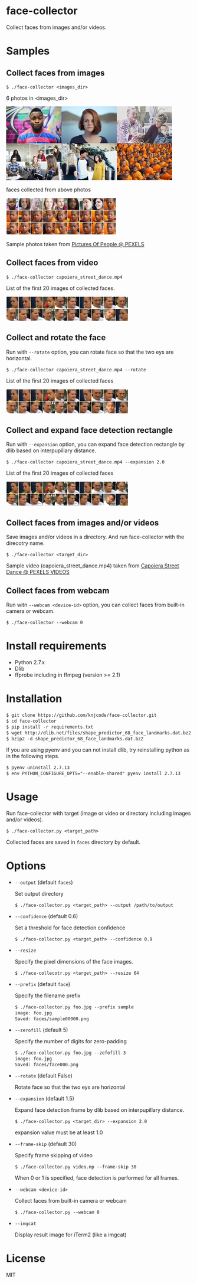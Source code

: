 # face-collector

Collect faces from images and/or videos.

# Samples

## Collect faces from images

```
$ ./face-collector <images_dir>
```

6 photos in <images_dir>

![images.jpg](samples/images.jpg)

faces collected from above photos

![faces.jpg](samples/faces.jpg)

Sample photos taken from [Pictures Of People @ PEXELS](https://www.pexels.com/search/people/)

## Collect faces from video

```
$ ./face-collector capoiera_street_dance.mp4
```

List of the first 20 images of collected faces.

![sample1](samples/sample1.png)

## Collect and rotate the face

Run with `--rotate` option, you can rotate face so that the two eys are horizontal.

```
$ ./face-collector capoiera_street_dance.mp4 --rotate
```

List of the first 20 images of collected faces

![sample2](samples/sample2.png)

## Collect and expand face detection rectangle

Run with `--expansion` option, you can expand face detection rectangle by dlib based on interpupillary distance.

```
$ ./face-collector capoiera_street_dance.mp4 --expansion 2.0
```

List of the first 20 images of collected faces

![sample3](samples/sample3.png)

## Collect faces from images and/or videos

Save images and/or videos in a directory. And run face-collector with the direcotry name.

```
$ ./face-collector <target_dir>
```

Sample video (capoiera_street_dance.mp4) taken from [Capoiera Street Dance @ PEXELS VIDEOS](https://videos.pexels.com/videos/capoiera-street-dance-1465)

## Collect faces from webcam

Run witn `--webcam <device-id>` option, you can collect faces from built-in camera or webcam.

```
$ ./face-collector --webcam 0
```

# Install requirements

- Python 2.7.x
- Dlib
- ffprobe including in ffmpeg (version >= 2.1)

# Installation

```
$ git clone https://github.com/knjcode/face-collector.git
$ cd face-collector
$ pip install -r requirements.txt
$ wget http://dlib.net/files/shape_predictor_68_face_landmarks.dat.bz2
$ bzip2 -d shape_predictor_68_face_landmarks.dat.bz2
```

If you are using pyenv and you can not install dlib, try reinstalling python as in the following steps.

```
$ pyenv uninstall 2.7.13
$ env PYTHON_CONFIGURE_OPTS="--enable-shared" pyenv install 2.7.13
```

# Usage

Run face-collector with target (image or video or directory including images and/or videos).

```
$ ./face-collector.py <target_path>
```

Collected faces are saved in `faces` directory by default.

# Options

- `--output` (default `faces`)

  Set output directory

  ```
  $ ./face-collector.py <target_path> --output /path/to/output
  ```

- `--confidence` (default 0.6)

  Set a threshold for face detection confidence

  ```
  $ ./face-collector.py <target_path> --confidence 0.9
  ```

- `--resize`

  Specify the pixel dimensions of the face images.

  ```
  $ ./face-collecotr.py <target_path> --resize 64
  ```

- `--prefix` (default `face`)

  Specify the filename prefix

  ```
  $ ./face-collector.py foo.jpg --prefix sample
  image: foo.jpg
  Saved: faces/sample00000.png
  ```

- `--zerofill` (default 5)

  Specify the number of digits for zero-padding

  ```
  $ ./face-collector.py foo.jpg --zefofill 3
  image: foo.jpg
  Saved: faces/face000.png
  ```

- `--rotate` (default False)

  Rotate face so that the two eys are horizontal

- `--expansion` (default 1.5)

  Expand face detection frame by dlib based on interpupillary distance.

  ```
  $ ./face-collector.py <target_dir> --expansion 2.0
  ```

  expansion value must be at least 1.0

- `--frame-skip` (default 30)

  Specify frame skipping of video

  ```
  $ ./face-collector.py video.mp --frame-skip 30
  ```

  When 0 or 1 is specified, face detection is performed for all frames.

- `--webcam <device-id>`

  Collect faces from built-in camera or webcam

  ```
  $ ./face-collector.py --webcam 0
  ```

- `--imgcat`

  Display result image for iTerm2 (like a imgcat)

# License

MIT
